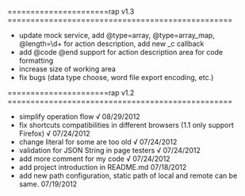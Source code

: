 ======================rap v1.3 =================================================
  * update mock service, add @type=array, @type=array_map, @length=\d+ for
action description, add new _c callback
  * add @code @end support for action description area for code formatting
  * increase size of working area
  * fix bugs (data type choose, word file export encoding, etc.)
  
======================rap v1.2 =================================================
  * simplify operation flow √ 08/29/2012
  * fix shortcuts compatibilities in different browsers (1.1 only support Firefox)  √ 07/24/2012
  * change literal for some are too old √ 07/24/2012
  * validation for JSON String in page testers √ 07/24/2012
  * add more comment for my code √ 07/24/2012
  * add project introduction in README.md 07/18/2012
  * add new path configuration, static path of local and remote can be same. 07/19/2012
